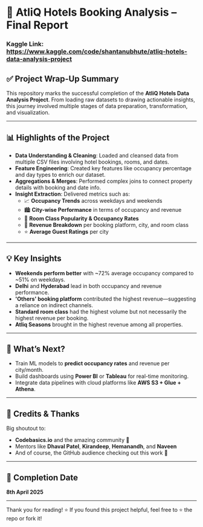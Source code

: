 # 🏨 AtliQ Hotels Booking Analysis – Final Report

### Kaggle Link: https://www.kaggle.com/code/shantanubhute/atliq-hotels-data-analysis-project

## ✅ Project Wrap-Up Summary

This repository marks the successful completion of the **AtliQ Hotels Data Analysis Project**. From loading raw datasets to drawing actionable insights, this journey involved multiple stages of data preparation, transformation, and visualization.

---

## 📊 Highlights of the Project

- **Data Understanding & Cleaning**: Loaded and cleansed data from multiple CSV files involving hotel bookings, rooms, and dates.
- **Feature Engineering**: Created key features like occupancy percentage and day types to enrich our dataset.
- **Aggregations & Merges**: Performed complex joins to connect property details with booking and date info.
- **Insight Extraction**: Delivered metrics such as:
  - 📈 **Occupancy Trends** across weekdays and weekends
  - 🏙️ **City-wise Performance** in terms of occupancy and revenue
  - 🏨 **Room Class Popularity & Occupancy Rates**
  - 💸 **Revenue Breakdown** per booking platform, city, and room class
  - ⭐ **Average Guest Ratings** per city

---

## 💡 Key Insights

- **Weekends perform better** with ~72% average occupancy compared to ~51% on weekdays.
- **Delhi** and **Hyderabad** lead in both occupancy and revenue performance.
- **'Others' booking platform** contributed the highest revenue—suggesting a reliance on indirect channels.
- **Standard room class** had the highest volume but not necessarily the highest revenue per booking.
- **Atliq Seasons** brought in the highest revenue among all properties.

---

## 🔮 What’s Next?

- Train ML models to **predict occupancy rates** and revenue per city/month.
- Build dashboards using **Power BI** or **Tableau** for real-time monitoring.
- Integrate data pipelines with cloud platforms like **AWS S3 + Glue + Athena**.

---

## 🙌 Credits & Thanks

Big shoutout to:
- **Codebasics.io** and the amazing community 🧠
- Mentors like **Dhaval Patel**, **Kirandeep**, **Hemanandh**, and **Naveen**
- And of course, the GitHub audience checking out this work 🙌

---

## 📅 Completion Date

**8th April 2025**

---

Thank you for reading! ⭐ If you found this project helpful, feel free to ⭐ the repo or fork it!
